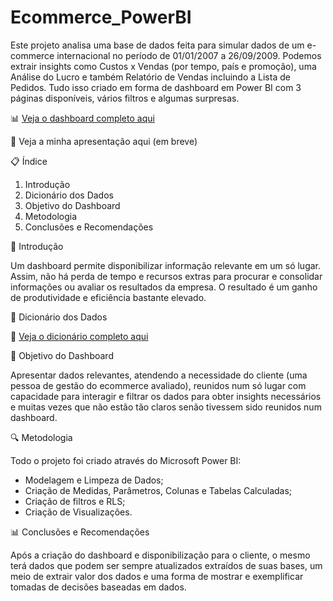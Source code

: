 # Ecommerce_PowerBI
Este projeto analisa uma base de dados feita para simular dados de um e-commerce internacional no período de 01/01/2007 a 26/09/2009. Podemos extrair insights como Custos x Vendas (por tempo, país e promoção), uma Análise do Lucro e também Relatório de Vendas incluindo a Lista de Pedidos. Tudo isso criado em forma de dashboard em Power BI com 3 páginas disponíveis, vários filtros e algumas surpresas.

📊 [Veja o dashboard completo aqui ](https://app.powerbi.com/view?r=eyJrIjoiNTAyYTY4MTctNGJkZS00NjMyLThjMzAtNDYxNTliMWEzNGQ3IiwidCI6IjBjN2IxYjM2LTllNjAtNDcwZi05ZGYxLTE4ZTgwOGY4Y2Y0NSJ9)

📄 Veja a minha apresentação aqui (em breve)

📋 Índice
1. Introdução
2. Dicionário dos Dados
3. Objetivo do Dashboard
4. Metodologia
5. Conclusões e Recomendações

📘 Introdução

Um dashboard permite disponibilizar informação relevante em um só lugar. Assim, não há perda de tempo e recursos extras para procurar e consolidar informações ou avaliar os resultados da empresa. O resultado é um ganho de produtividade e eficiência bastante elevado.

📁 Dicionário dos Dados

📄 [Veja o dicionário completo aqui ](https://github.com/rocha-vianna/Ecommerce_PowerBI/blob/main/DICION%C3%81RIO%20DE%20DADOS.pdf)

🎯 Objetivo do Dashboard

Apresentar dados relevantes, atendendo a necessidade do cliente (uma pessoa de gestão do ecommerce avaliado), reunidos num só lugar com capacidade para interagir e filtrar os dados para obter insights necessários e muitas vezes que não estão tão claros senão tivessem sido reunidos num dashboard.

🔍 Metodologia

Todo o projeto foi criado através do Microsoft Power BI: 
- Modelagem e Limpeza de Dados; 
- Criação de Medidas, Parâmetros, Colunas e Tabelas Calculadas;
- Criação de filtros e RLS;
- Criação de Visualizações.

📊 Conclusões e Recomendações

Após a criação do dashboard e disponibilização para o cliente, o mesmo terá dados que podem ser sempre atualizados extraídos de suas bases, um meio de extrair valor dos dados e uma forma de mostrar e exemplificar tomadas de decisões baseadas em dados.
